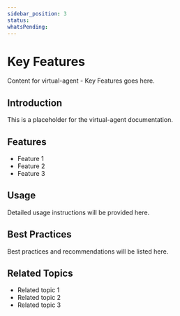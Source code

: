```yaml
---
sidebar_position: 3
status: 
whatsPending: 
---
```


# Key Features

Content for virtual-agent - Key Features goes here.

## Introduction

This is a placeholder for the virtual-agent documentation.

## Features

- Feature 1
- Feature 2
- Feature 3

## Usage

Detailed usage instructions will be provided here.

## Best Practices

Best practices and recommendations will be listed here.

## Related Topics

- Related topic 1
- Related topic 2
- Related topic 3

